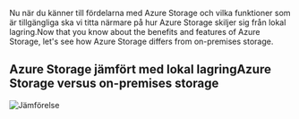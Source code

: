 <span data-ttu-id="38c31-101">Nu när du känner till fördelarna med Azure Storage och vilka funktioner som är tillgängliga ska vi titta närmare på hur Azure Storage skiljer sig från lokal lagring.</span><span class="sxs-lookup"><span data-stu-id="38c31-101">Now that you know about the benefits and features of Azure Storage, let's see how Azure Storage differs from on-premises storage.</span></span>

## <a name="azure-storage-versus-on-premises-storage"></a><span data-ttu-id="38c31-102">Azure Storage jämfört med lokal lagring</span><span class="sxs-lookup"><span data-stu-id="38c31-102">Azure Storage versus on-premises storage</span></span>

![Jämförelse](../media-draft/Comparison.png)
